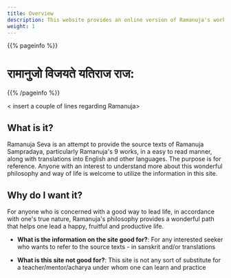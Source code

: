 ```yaml
---
title: Overview
description: This website provides an online version of Ramanuja's works to start with.
weight: 1
---
```


{{% pageinfo %}}


# रामानुजो विजयते यतिराज राज:

{{% /pageinfo %}}


< insert a couple of lines regarding Ramanuja>

## What is it?

Ramanuja Seva is an attempt to provide the source texts of Ramanuja Sampradaya, particularly Ramanuja's 9 works, in a easy to read manner, along with translations into English and other languages. The purpose is for reference. Anyone with an interest to understand more about this wonderful philosophy and way of life is welcome to utilize the information in this site.

## Why do I want it?

For anyone who is concerned with a good way to lead life, in accordance with one's true nature, Ramanuja's philosophy provides a wonderful path that helps one lead a happy, fruitful and productive life.

* **What is the information on the site good for?**: For any interested seeker who wants to refer to the source texts - in sanskrit and/or translations

* **What is this site not good for?**: This site is not any sort of substitute for a teacher/mentor/acharya under whom one can learn and practice


